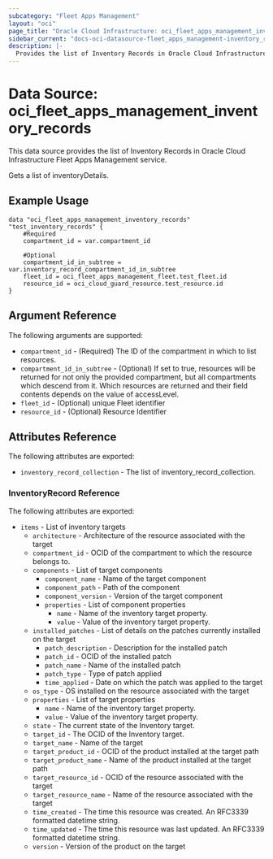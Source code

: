```yaml
---
subcategory: "Fleet Apps Management"
layout: "oci"
page_title: "Oracle Cloud Infrastructure: oci_fleet_apps_management_inventory_records"
sidebar_current: "docs-oci-datasource-fleet_apps_management-inventory_records"
description: |-
  Provides the list of Inventory Records in Oracle Cloud Infrastructure Fleet Apps Management service
---
```


# Data Source: oci_fleet_apps_management_inventory_records
This data source provides the list of Inventory Records in Oracle Cloud Infrastructure Fleet Apps Management service.

Gets a list of inventoryDetails.


## Example Usage

```hcl
data "oci_fleet_apps_management_inventory_records" "test_inventory_records" {
	#Required
	compartment_id = var.compartment_id

	#Optional
	compartment_id_in_subtree = var.inventory_record_compartment_id_in_subtree
	fleet_id = oci_fleet_apps_management_fleet.test_fleet.id
	resource_id = oci_cloud_guard_resource.test_resource.id
}
```

## Argument Reference

The following arguments are supported:

* `compartment_id` - (Required) The ID of the compartment in which to list resources.
* `compartment_id_in_subtree` - (Optional) If set to true, resources will be returned for not only the provided compartment, but all compartments which descend from it. Which resources are returned and their field contents depends on the value of accessLevel. 
* `fleet_id` - (Optional) unique Fleet identifier
* `resource_id` - (Optional) Resource Identifier


## Attributes Reference

The following attributes are exported:

* `inventory_record_collection` - The list of inventory_record_collection.

### InventoryRecord Reference

The following attributes are exported:

* `items` - List of inventory targets
	* `architecture` - Architecture of the resource associated with the target
	* `compartment_id` - OCID of the compartment to which the resource belongs to.
	* `components` - List of target components
		* `component_name` - Name of the target component
		* `component_path` - Path of the component
		* `component_version` - Version of the target component
		* `properties` - List of component properties
			* `name` - Name of the inventory target property.
			* `value` - Value of the inventory target property.
	* `installed_patches` - List of details on the patches currently installed on the target
		* `patch_description` - Description for the installed patch
		* `patch_id` - OCID of the installed patch
		* `patch_name` - Name of the installed patch
		* `patch_type` - Type of patch applied
		* `time_applied` - Date on which the patch was applied to the target
	* `os_type` - OS installed on the resource associated with the target
	* `properties` - List of target properties
		* `name` - Name of the inventory target property.
		* `value` - Value of the inventory target property.
	* `state` - The current state of the Inventory target.
	* `target_id` - The OCID of the Inventory target.
	* `target_name` - Name of the target
	* `target_product_id` - OCID of the product installed at the target path
	* `target_product_name` - Name of the product installed at the target path
	* `target_resource_id` - OCID of the resource associated with the target
	* `target_resource_name` - Name of the resource associated with the target
	* `time_created` - The time this resource was created. An RFC3339 formatted datetime string.
	* `time_updated` - The time this resource was last updated. An RFC3339 formatted datetime string.
	* `version` - Version of the product on the target

